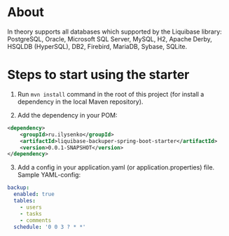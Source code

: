 # About

In theory supports all databases which supported by the Liquibase library: PostgreSQL, Oracle, Microsoft SQL Server, MySQL, H2, Apache Derby, HSQLDB (HyperSQL), DB2, Firebird, MariaDB, Sybase, SQLite.

# Steps to start using the starter

1. Run `mvn install` command in the root of this project (for install a dependency in the local Maven repository). 

2. Add the dependency in your POM:

```xml
<dependency>
    <groupId>ru.ilysenko</groupId>
    <artifactId>liquibase-backuper-spring-boot-starter</artifactId>
    <version>0.0.1-SNAPSHOT</version>
</dependency>
```

3. Add a config in your application.yaml (or application.properties) file. Sample YAML-config:
```yaml
backup:
  enabled: true
  tables:
    - users
    - tasks
    - comments
  schedule: '0 0 3 ? * *'
```
